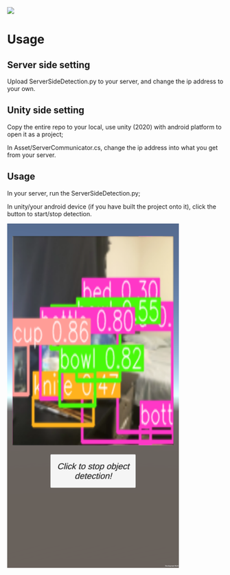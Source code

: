 <img src="(https://github.com/YM-Xiu/Object_detection_stream/blob/master/demo.png?raw=true" width="300">

# Usage


## Server side setting
Upload ServerSideDetection.py to your server, and change the ip address to your own.

## Unity side setting

Copy the entire repo to your local, use unity (2020) with android platform to open it as a project;

In Asset/ServerCommunicator.cs, change the ip address into what you get from your server.

## Usage

In your server, run the ServerSideDetection.py;

In unity/your android device (if you have built the project onto it), click the button to start/stop detection.

![Demo](https://github.com/YM-Xiu/Object_detection_stream/blob/master/demo.png?raw=true)
